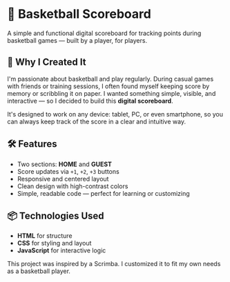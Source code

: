# 🏀 Basketball Scoreboard

A simple and functional digital scoreboard for tracking points during basketball games — built by a player, for players.

## 🎯 Why I Created It

I'm passionate about basketball and play regularly. During casual games with friends or training sessions, I often found myself keeping score by memory or scribbling it on paper. I wanted something simple, visible, and interactive — so I decided to build this **digital scoreboard**.

It's designed to work on any device: tablet, PC, or even smartphone, so you can always keep track of the score in a clear and intuitive way.

## 🛠️ Features

- Two sections: **HOME** and **GUEST**
- Score updates via `+1`, `+2`, `+3` buttons
- Responsive and centered layout
- Clean design with high-contrast colors
- Simple, readable code — perfect for learning or customizing

## 📦 Technologies Used

- **HTML** for structure
- **CSS** for styling and layout
- **JavaScript** for interactive logic

This project was inspired by a Scrimba. I customized it to fit my own needs as a basketball player.
